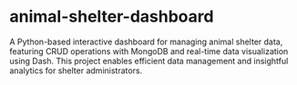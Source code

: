 # animal-shelter-dashboard
A Python-based interactive dashboard for managing animal shelter data, featuring CRUD operations with MongoDB and real-time data visualization using Dash. This project enables efficient data management and insightful analytics for shelter administrators.
